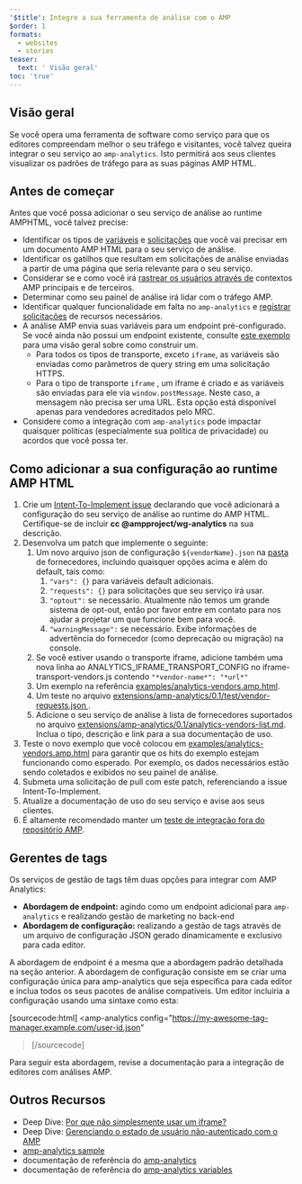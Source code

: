 ```yaml
---
'$title': Integre a sua ferramenta de análise com o AMP
$order: 1
formats:
  - websites
  - stories
teaser:
  text: ' Visão geral'
toc: 'true'
---
```


<!--
This file is imported from https://github.com/ampproject/amphtml/blob/main/extensions/amp-analytics/integrating-analytics.md.
Please do not change this file.
If you have found a bug or an issue please
have a look and request a pull request there.
-->

## Visão geral <a name="overview"></a>

Se você opera uma ferramenta de software como serviço para que os editores compreendam melhor o seu tráfego e visitantes, você talvez queira integrar o seu serviço ao `amp-analytics`. Isto permitirá aos seus clientes visualizar os padrões de tráfego para as suas páginas AMP HTML.

## Antes de começar <a name="before-you-begin"></a>

Antes que você possa adicionar o seu serviço de análise ao runtime AMPHTML, você talvez precise:

- Identificar os tipos de [variáveis](https://github.com/ampproject/amphtml/blob/main/extensions/amp-analytics/analytics-vars.md) e [solicitações](https://github.com/ampproject/amphtml/blob/main/extensions/amp-analytics/amp-analytics.md#requests) que você vai precisar em um documento AMP HTML para o seu serviço de análise.
- Identificar os gatilhos que resultam em solicitações de análise enviadas a partir de uma página que seria relevante para o seu serviço.
- Considerar se e como você irá [rastrear os usuários através de](https://github.com/ampproject/amphtml/blob/main/docs/spec/amp-managing-user-state.md) contextos AMP principais e de terceiros.
- Determinar como seu painel de análise irá lidar com o tráfego AMP.
- Identificar qualquer funcionalidade em falta no `amp-analytics` e [registrar solicitações](https://github.com/ampproject/amphtml/issues/new) de recursos necessários.
- A análise AMP envia suas variáveis para um endpoint pré-configurado. Se você ainda não possui um endpoint existente, consulte [este exemplo](https://github.com/ampproject/amp-publisher-sample#amp-analytics-sample) para uma visão geral sobre como construir um.
  - Para todos os tipos de transporte, exceto `iframe`, as variáveis são enviadas como parâmetros de query string em uma solicitação HTTPS.
  - Para o tipo de transporte `iframe` , um iframe é criado e as variáveis são enviadas para ele via `window.postMessage`. Neste caso, a mensagem não precisa ser uma URL. Esta opção está disponível apenas para vendedores acreditados pelo MRC.
- Considere como a integração com `amp-analytics` pode impactar quaisquer políticas (especialmente sua política de privacidade) ou acordos que você possa ter.

## Como adicionar a sua configuração ao runtime AMP HTML <a name="adding-your-configuration-to-the-amp-html-runtime"></a>

1. Crie um [Intent-To-Implement issue](https://github.com/ampproject/amphtml/blob/main/extensions/amp-analytics/../../docs/contributing.md#contributing-features) declarando que você adicionará a configuração do seu serviço de análise ao runtime do AMP HTML. Certifique-se de incluir **cc @ampproject/wg-analytics** na sua descrição.
2. Desenvolva um patch que implemente o seguinte:
   1. Um novo arquivo json de configuração `${vendorName}.json` na [pasta](https://github.com/ampproject/amphtml/tree/main/extensions/amp-analytics/0.1/vendors) de fornecedores, incluindo quaisquer opções acima e além do default, tais como:
      1. `"vars": {}` para variáveis default adicionais.
      2. `"requests": {}` para solicitações que seu serviço irá usar.
      3. `"optout":` se necessário. Atualmente não temos um grande sistema de opt-out, então por favor entre em contato para nos ajudar a projetar um que funcione bem para você.
      4. `"warningMessage":` se necessário. Exibe informações de advertência do fornecedor (como deprecação ou migração) na console.
   2. Se você estiver usando o transporte iframe, adicione também uma nova linha ao ANALYTICS_IFRAME_TRANSPORT_CONFIG no iframe-transport-vendors.js contendo `"*vendor-name*": "*url*"`
   3. Um exemplo na referência [examples/analytics-vendors.amp.html](https://github.com/ampproject/amphtml/blob/main/extensions/amp-analytics/../../examples/analytics-vendors.amp.html).
   4. Um teste no arquivo [extensions/amp-analytics/0.1/test/vendor-requests.json ](https://github.com/ampproject/amphtml/blob/main/extensions/amp-analytics/../../extensions/amp-analytics/0.1/test/vendor-requests.json).
   5. Adicione o seu serviço de análise à lista de fornecedores suportados no arquivo [extensions/amp-analytics/0.1/analytics-vendors-list.md](https://github.com/ampproject/amphtml/blob/main/extensions/amp-analytics/./analytics-vendors-list.md). Inclua o tipo, descrição e link para a sua documentação de uso.
3. Teste o novo exemplo que você colocou em [examples/analytics-vendors.amp.html](https://github.com/ampproject/amphtml/blob/main/extensions/amp-analytics/../../examples/analytics-vendors.amp.html) para garantir que os hits do exemplo estejam funcionando como esperado. Por exemplo, os dados necessários estão sendo coletados e exibidos no seu painel de análise.
4. Submeta uma solicitação de pull com este patch, referenciando a issue Intent-To-Implement.
5. Atualize a documentação de uso do seu serviço e avise aos seus clientes.
6. É altamente recomendado manter um [teste de integração fora do repositório AMP](https://github.com/ampproject/amphtml/blob/main/extensions/amp-analytics/../../3p/README.md#adding-proper-integration-tests).

## Gerentes de tags <a name="tag-managers"></a>

Os serviços de gestão de tags têm duas opções para integrar com AMP Analytics:

- **Abordagem de endpoint:** agindo como um endpoint adicional para `amp-analytics` e realizando gestão de marketing no back-end
- **Abordagem de configuração:** realizando a gestão de tags através de um arquivo de configuração JSON gerado dinamicamente e exclusivo para cada editor.

A abordagem de endpoint é a mesma que a abordagem padrão detalhada na seção anterior. A abordagem de configuração consiste em se criar uma configuração única para amp-analytics que seja específica para cada editor e inclua todos os seus pacotes de análise compatíveis. Um editor incluiria a configuração usando uma sintaxe como esta:

[sourcecode:html]
<amp-analytics
config="https://my-awesome-tag-manager.example.com/user-id.json"

> </amp-analytics>
> [/sourcecode]

Para seguir esta abordagem, revise a documentação para a integração de editores com análises AMP.

## Outros Recursos <a name="further-resources"></a>

- Deep Dive: [Por que não simplesmente usar um iframe?](https://github.com/ampproject/amphtml/blob/main/extensions/amp-analytics/why-not-iframe.md)
- Deep Dive: [Gerenciando o estado de usuário não-autenticado com o AMP](https://github.com/ampproject/amphtml/blob/main/docs/spec/amp-managing-user-state.md)
- [amp-analytics sample](https://github.com/ampproject/amp-publisher-sample#amp-analytics-sample)
- documentação de referência do [amp-analytics](https://amp.dev/documentation/components/amp-analytics)
- documentação de referência do [amp-analytics variables](https://github.com/ampproject/amphtml/blob/main/extensions/amp-analytics/analytics-vars.md)
